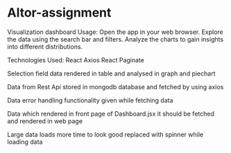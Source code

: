# Altor-assignment
Visualization dashboard
Usage:
Open the app in your web browser.
Explore the data using the search bar and filters.
Analyze the charts to gain insights into different distributions.


Technologies Used:
React
Axios
React Paginate

Selection field data rendered in table and analysed in graph and piechart

Data from Rest Api stored in mongodb database and fetched by using axios

Data error handling functionality given while fetching data

Data which rendered in front page of Dashboard.jsx it should be fetched and rendered in web page

Large data loads more time to look good replaced with spinner while loading data

